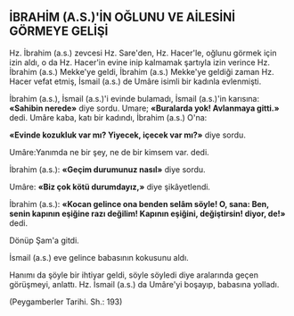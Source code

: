 ## İBRAHİM (A.S.)'İN OĞLUNU VE AİLESİNİ GÖRMEYE GELİŞİ

Hz. İbrahim (a.s.) zevcesi Hz. Sare'den, Hz. Hacer'le, oğlunu görmek için izin aldı, o da Hz. Hacer'in evine inip kalmamak şartıyla izin ve­rince Hz. İbrahim (a.s.) Mekke'ye geldi, İbrahim (a.s.) Mekke'ye geldiği zaman Hz. Hacer vefat etmiş, İsmail (a.s.) de Umâre isimli bir kadınla evlenmişti.

İbrahim (a.s.), İsmail (a.s.)'i evinde bulama­dı, İsmail (a.s.)'in karısına: **«Sahibin nerede»** diye sordu. Umare; **«Buralarda yok! Avlanmaya gitti.»** dedi. Umâre kaba, katı bir kadındı, İbra­him (a.s.) O'na:

**«Evinde kozukluk var mı? Yiyecek, içecek var mı?»** diye sordu.

Umâre:Yanımda ne bir şey, ne de bir kim­sem var. dedi.

İbrahim (a.s.): **«Geçim durumunuz nasıl»** diye sordu.

Umâre: **«Biz çok kötü durumdayız,»** diye şikâyetlendi.

İbrahim (a.s.): **«Kocan gelince ona benden selâm söyle! O, sana: Ben, senin kapının eşiğine razı değilim! Kapının eşiğini, değiştirsin! diyor, de!»** dedi.

Dönüp Şam'a gitdi.

İsmail (a.s.) eve gelince babasının kokusu­nu aldı.

Hanımı da şöyle bir ihtiyar geldi, söyle söy­ledi diye aralarında geçen görüşmeyi, anlattı.
Hz. İsmail (a.s.) da Umâre'yi boşayıp, babasına yolladı.

(Peygamberler Tarihi. Sh.: 193)
